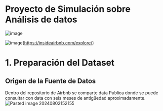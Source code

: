# Proyecto de  Simulación sobre Análisis de datos

![image](https://github.com/user-attachments/assets/eb8b6005-92ea-4d18-b264-22c524008930)


![image](https://github.com/user-attachments/assets/4896bd6e-31e9-45e1-a3d9-a6854ec8265f)(https://insideairbnb.com/explore/)


# 1. Preparación del Dataset

## Origen de la Fuente de Datos
Dentro del repositorio de Airbnb se comparte data Publica donde se puede consultar con data con seis meses de antigüedad aproximadamente.
![Pasted image 20240802152155](https://github.com/user-attachments/assets/49ef8257-0995-46b2-8020-f469ece6310c)




